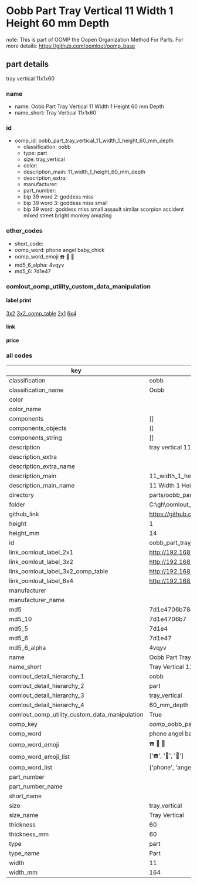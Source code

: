 # Oobb Part Tray Vertical 11 Width 1 Height 60 mm Depth  

note: This is part of OOMP the Oopen Organization Method For Parts. For more details: https://github.com/oomlout/oomp_base

##  part details
  



tray vertical 11x1x60



### name
* name: Oobb Part Tray Vertical 11 Width 1 Height 60 mm Depth
* name_short: Tray Vertical 11x1x60 
### id
* oomp_id: oobb_part_tray_vertical_11_width_1_height_60_mm_depth
  * classification: oobb
  * type: part
  * size: tray_vertical
  * color: 
  * description_main: 11_width_1_height_60_mm_depth
  * description_extra: 
  * manufacturer: 
  * part_number: 
  * bip 39 word 2: goddess miss
  * bip 39 word 3: goddess miss small
  * bip 39 word: goddess miss small assault similar scorpion accident mixed street bright monkey amazing

### other_codes
* short_code: 
* oomp_word: phone angel baby_chick
* oomp_word_emoji :phone: :angel: :baby_chick:
* md5_6_alpha: 4vqyv
* md5_6: 7d1e47






### oomlout_oomp_utility_custom_data_manipulation
#### label print
[3x2](http://192.168.1.245:1112/?label=oomp%204vqyv)
[3x2_oomp_table](http://192.168.1.108:1112/?label=oomp%204vqyv)
[2x1](http://192.168.1.242:1112/?label=oomp%204vqyv)
[6x4](http://192.168.1.55:1112/?label=oomp%204vqyv)    

#### link

                              

#### price







### all codes 
| key | value |  
| --- | --- |  
| classification | oobb |  
| classification_name | Oobb |  
| color |  |  
| color_name |  |  
| components | [] |  
| components_objects | [] |  
| components_string | [] |  
| description | tray vertical 11x1x60 |  
| description_extra |  |  
| description_extra_name |  |  
| description_main | 11_width_1_height_60_mm_depth |  
| description_main_name | 11 Width 1 Height 60 mm Depth |  
| directory | parts/oobb_part_tray_vertical_11_width_1_height_60_mm_depth |  
| folder | C:\gh\oomlout_oobb_version_4_generated_parts\parts\oobb_part_tray_vertical_11_width_1_height_60_mm_depth |  
| github_link | https://github.com/oomlout/oomlout_oomp_part_src/tree/main/parts/oobb_part_tray_vertical_11_width_1_height_60_mm_depth |  
| height | 1 |  
| height_mm | 14 |  
| id | oobb_part_tray_vertical_11_width_1_height_60_mm_depth |  
| link_oomlout_label_2x1 | http://192.168.1.242:1112/?label=oomp%204vqyv |  
| link_oomlout_label_3x2 | http://192.168.1.245:1112/?label=oomp%204vqyv |  
| link_oomlout_label_3x2_oomp_table | http://192.168.1.108:1112/?label=oomp%204vqyv |  
| link_oomlout_label_6x4 | http://192.168.1.55:1112/?label=oomp%204vqyv |  
| manufacturer |  |  
| manufacturer_name |  |  
| md5 | 7d1e4706b78e202f04e470d998e37321 |  
| md5_10 | 7d1e4706b7 |  
| md5_5 | 7d1e4 |  
| md5_6 | 7d1e47 |  
| md5_6_alpha | 4vqyv |  
| name | Oobb Part Tray Vertical 11 Width 1 Height 60 mm Depth |  
| name_short | Tray Vertical 11x1x60  |  
| oomlout_detail_hierarchy_1 | oobb |  
| oomlout_detail_hierarchy_2 | part |  
| oomlout_detail_hierarchy_3 | tray_vertical |  
| oomlout_detail_hierarchy_4 | 60_mm_depth |  
| oomlout_oomp_utility_custom_data_manipulation | True |  
| oomp_key | oomp_oobb_part_tray_vertical_11_width_1_height_60_mm_depth |  
| oomp_word | phone angel baby_chick |  
| oomp_word_emoji | :phone: :angel: :baby_chick: |  
| oomp_word_emoji_list | [':phone:', ':angel:', ':baby_chick:'] |  
| oomp_word_list | ['phone', 'angel', 'baby_chick'] |  
| part_number |  |  
| part_number_name |  |  
| short_name |  |  
| size | tray_vertical |  
| size_name | Tray Vertical |  
| thickness | 60 |  
| thickness_mm | 60 |  
| type | part |  
| type_name | Part |  
| width | 11 |  
| width_mm | 164 |  
